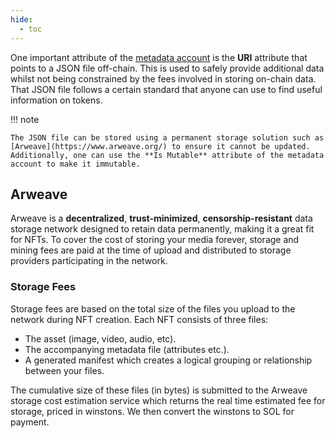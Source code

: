 ```yaml
---
hide:
  - toc
---
```


One important attribute of the [metadata account](./token-metadata-program.md) is the **URI** attribute that points to a JSON file off-chain. This is used to safely provide additional data whilst not being constrained by the fees involved in storing on-chain data. That JSON file follows a certain standard that anyone can use to find useful information on tokens.

!!! note

    The JSON file can be stored using a permanent storage solution such as [Arweave](https://www.arweave.org/) to ensure it cannot be updated. Additionally, one can use the **Is Mutable** attribute of the metadata account to make it immutable.

<h2>Arweave</h2>

Arweave is a **decentralized**, **trust-minimized**, **censorship-resistant** data storage network designed to retain data permanently, making it a great fit for NFTs. To cover the cost of storing your media forever, storage and mining fees are paid at the time of upload and distributed to storage providers participating in the network.

<h3>Storage Fees</h3>

Storage fees are based on the total size of the files you upload to the network during NFT creation. Each NFT consists of three files:

- The asset (image, video, audio, etc).
- The accompanying metadata file (attributes etc.).
- A generated manifest which creates a logical grouping or relationship between your files.

The cumulative size of these files (in bytes) is submitted to the Arweave storage cost estimation service which returns the real time estimated fee for storage, priced in winstons. We then convert the winstons to SOL for payment.
